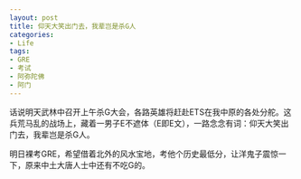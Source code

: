 ```yaml
---
layout: post
title: 仰天大笑出门去，我辈岂是杀G人
categories:
- Life
tags:
- GRE
- 考试
- 阿弥陀佛
- 阿门
---
```


话说明天武林中召开上午杀G大会，各路英雄将赶赴ETS在我中原的各处分舵。这兵荒马乱的战场上，藏着一男子E不遮体（E即E文），一路念念有词：仰天大笑出门去，我辈岂是杀G人。

明日裸考GRE，希望借着北外的风水宝地，考他个历史最低分，让洋鬼子震惊一下，原来中土大唐人士中还有不吃G的。
